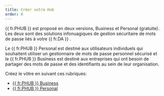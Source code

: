 ```yaml
---
title: Créer votre Hub
order: 0
---
```

{{ fr.PHUB }} est proposé en deux versions, Business et Personal (gratuite). Les deux sont des solutions infonuagiques de gestion sécuritaire de mots de passe liés à votre {{ fr.DA }} .  

Le {{ fr.PHUB }} Personal est destiné aux utilisateurs individuels qui souhaitent utiliser un gestionnaire de mots de passe personnel sécurisé et le {{ fr.PHUB }} Business est destiné aux entreprises qui ont besoin de partager des mots de passe et des identifiants au sein de leur organisation.  

Créez le vôtre en suivant ces rubriques:  

* [{{ fr.PHUB }} Business](/fr/hub/getting-started/create-hub/hub-business/)  
* [{{ fr.PHUB }} Personal](/fr/hub/getting-started/create-hub/hub-personal/)  

